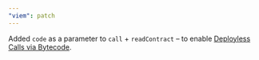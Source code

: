 ```yaml
---
"viem": patch
---
```


Added `code` as a parameter to `call` + `readContract` – to enable [Deployless Calls via Bytecode](https://viem.sh/docs/actions/public/call#bytecode).
